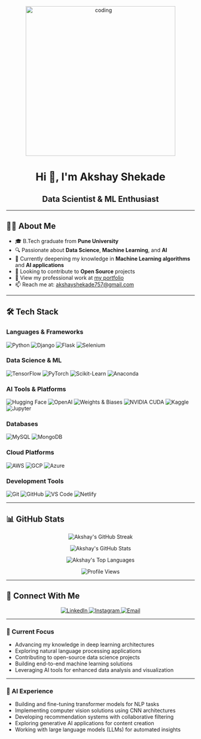 <div align="center">
  <img width="400" src="https://i.giphy.com/media/v1.Y2lkPTc5MGI3NjExdzdhYmgzb3JwNmJraTR1MWZoYWN4NHlmc2phMnhibW5wc3FlaGpkMCZlcD12MV9pbnRlcm5hbF9naWZfYnlfaWQmY3Q9Zw/f3iwJFOVOwuy7K6FFw/giphy.gif" alt="coding">
</div>

# <div align="center">Hi 👋, I'm Akshay Shekade</div>
## <div align="center">Data Scientist & ML Enthusiast</div>

---

## 👨‍💻 About Me

- 🎓 B.Tech graduate from **Pune University**
- 🔍 Passionate about **Data Science**, **Machine Learning**, and **AI**
- 🌱 Currently deepening my knowledge in **Machine Learning algorithms** and **AI applications**
- 🔭 Looking to contribute to **Open Source** projects
- 💼 View my professional work at [my portfolio](https://akshayshekade.netlify.app/)
- 📫 Reach me at: [akshayshekade757@gmail.com](mailto:akshayshekade757@gmail.com)

---

## 🛠️ Tech Stack

### Languages & Frameworks
![Python](https://img.shields.io/badge/Python-3776AB?style=for-the-badge&logo=python&logoColor=white)
![Django](https://img.shields.io/badge/Django-092E20?style=for-the-badge&logo=django&logoColor=white)
![Flask](https://img.shields.io/badge/Flask-000000?style=for-the-badge&logo=flask&logoColor=white)
![Selenium](https://img.shields.io/badge/Selenium-43B02A?style=for-the-badge&logo=selenium&logoColor=white)

### Data Science & ML
![TensorFlow](https://img.shields.io/badge/TensorFlow-FF6F00?style=for-the-badge&logo=tensorflow&logoColor=white)
![PyTorch](https://img.shields.io/badge/PyTorch-EE4C2C?style=for-the-badge&logo=pytorch&logoColor=white)
![Scikit-Learn](https://img.shields.io/badge/scikit_learn-F7931E?style=for-the-badge&logo=scikit-learn&logoColor=white)
![Anaconda](https://img.shields.io/badge/Anaconda-44A833?style=for-the-badge&logo=anaconda&logoColor=white)

### AI Tools & Platforms
![Hugging Face](https://img.shields.io/badge/Hugging_Face-FFD21E?style=for-the-badge&logo=huggingface&logoColor=black)
![OpenAI](https://img.shields.io/badge/OpenAI-412991?style=for-the-badge&logo=openai&logoColor=white)
![Weights & Biases](https://img.shields.io/badge/Weights_&_Biases-FFBE00?style=for-the-badge&logo=weightsandbiases&logoColor=black)
![NVIDIA CUDA](https://img.shields.io/badge/CUDA-76B900?style=for-the-badge&logo=nvidia&logoColor=white)
![Kaggle](https://img.shields.io/badge/Kaggle-20BEFF?style=for-the-badge&logo=kaggle&logoColor=white)
![Jupyter](https://img.shields.io/badge/Jupyter-F37626?style=for-the-badge&logo=jupyter&logoColor=white)

### Databases
![MySQL](https://img.shields.io/badge/MySQL-4479A1?style=for-the-badge&logo=mysql&logoColor=white)
![MongoDB](https://img.shields.io/badge/MongoDB-4EA94B?style=for-the-badge&logo=mongodb&logoColor=white)

### Cloud Platforms
![AWS](https://img.shields.io/badge/AWS-232F3E?style=for-the-badge&logo=amazon-aws&logoColor=white)
![GCP](https://img.shields.io/badge/Google_Cloud-4285F4?style=for-the-badge&logo=google-cloud&logoColor=white)
![Azure](https://img.shields.io/badge/Azure-0089D6?style=for-the-badge&logo=microsoft-azure&logoColor=white)

### Development Tools
![Git](https://img.shields.io/badge/Git-F05032?style=for-the-badge&logo=git&logoColor=white)
![GitHub](https://img.shields.io/badge/GitHub-181717?style=for-the-badge&logo=github&logoColor=white)
![VS Code](https://img.shields.io/badge/VS_Code-007ACC?style=for-the-badge&logo=visual-studio-code&logoColor=white)
![Netlify](https://img.shields.io/badge/Netlify-00C7B7?style=for-the-badge&logo=netlify&logoColor=white)

---

## 📊 GitHub Stats

<div align="center">
  
![Akshay's GitHub Streak](https://github-readme-streak-stats.herokuapp.com/?user=AkshayShekade&theme=radical&hide_border=false)

![Akshay's GitHub Stats](https://github-readme-stats.vercel.app/api?username=AkshayShekade&theme=radical&show_icons=true&hide_border=false&count_private=true)

![Akshay's Top Languages](https://github-readme-stats.vercel.app/api/top-langs/?username=AkshayShekade&theme=radical&show_icons=true&hide_border=false&layout=compact)

![Profile Views](https://visitcount.itsvg.in/api?id=AkshayShekade&label=Profile%20Views&color=0&icon=0&pretty=false)
</div>

---

## 🤝 Connect With Me

<div align="center">
  <a href="https://www.linkedin.com/in/akshay-shekade-a225a8135/">
    <img src="https://img.shields.io/badge/LinkedIn-0077B5?style=for-the-badge&logo=linkedin&logoColor=white" alt="LinkedIn"/>
  </a>
  <a href="https://www.instagram.com/_akshuu_1312/">
    <img src="https://img.shields.io/badge/Instagram-E4405F?style=for-the-badge&logo=instagram&logoColor=white" alt="Instagram"/>
  </a>
  <a href="mailto:akshayshekade757@gmail.com">
    <img src="https://img.shields.io/badge/Email-D14836?style=for-the-badge&logo=gmail&logoColor=white" alt="Email"/>
  </a>
</div>

---

### 🎯 Current Focus

- Advancing my knowledge in deep learning architectures
- Exploring natural language processing applications
- Contributing to open-source data science projects
- Building end-to-end machine learning solutions
- Leveraging AI tools for enhanced data analysis and visualization

---

### 🤖 AI Experience

- Building and fine-tuning transformer models for NLP tasks
- Implementing computer vision solutions using CNN architectures
- Developing recommendation systems with collaborative filtering
- Exploring generative AI applications for content creation
- Working with large language models (LLMs) for automated insights
